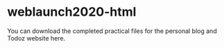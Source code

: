 # weblaunch2020-html
You can download the completed practical files for the personal blog and Todoz website here.
